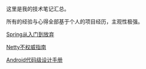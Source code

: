 这里是我的技术笔记汇总。

所有的经验与心得全部基于个人的项目经历，主观性极强。

[Spring从入门到放弃](pages/spring_buster_index.html)

[Netty不权威指南](pages/netty_authentic_index.html)

[Android代码级设计手册](pages/android_design_incode_index.html)